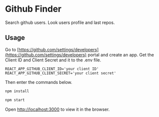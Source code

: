 # Github Finder

Search github users. Look users profile and last repos.

## Usage

Go to [https://github.com/settings/developers](https://github.com/settings/developers) portal and create an app. Get the Client ID and Client Secret and it to the .env file.

```env
REACT_APP_GITHUB_CLIENT_ID='your client ID'
REACT_APP_GITHUB_CLIENT_SECRET='your client secret'
```
Then enter the commands below.

```bash
npm install

npm start
```

Open [http://localhost:3000](http://localhost:3000) to view it in the browser.
